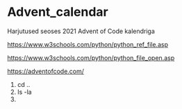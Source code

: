 # Advent_calendar
Harjutused seoses 2021 Advent of Code kalendriga

https://www.w3schools.com/python/python_ref_file.asp

https://www.w3schools.com/python/python_file_open.asp

https://adventofcode.com/ 

1. cd ..
2. ls -la
3.